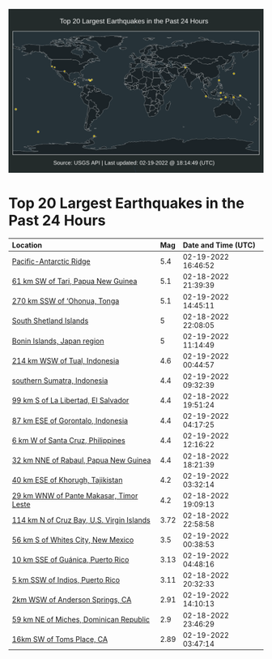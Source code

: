 ![Map](./map.png)

# Top 20 Largest Earthquakes in the Past 24 Hours

| Location | Mag | Date and Time (UTC) |
|:---|:---|:---|
| [Pacific-Antarctic Ridge](https://earthquake.usgs.gov/earthquakes/eventpage/us7000gm8t) | 5.4 | 02-19-2022 16:46:52 |
| [61 km SW of Tari, Papua New Guinea](https://earthquake.usgs.gov/earthquakes/eventpage/us7000gm2n) | 5.1 | 02-18-2022 21:39:39 |
| [270 km SSW of ‘Ohonua, Tonga](https://earthquake.usgs.gov/earthquakes/eventpage/us7000gm89) | 5.1 | 02-19-2022 14:45:11 |
| [South Shetland Islands](https://earthquake.usgs.gov/earthquakes/eventpage/us7000gm2z) | 5 | 02-18-2022 22:08:05 |
| [Bonin Islands, Japan region](https://earthquake.usgs.gov/earthquakes/eventpage/us7000gm7f) | 5 | 02-19-2022 11:14:49 |
| [214 km WSW of Tual, Indonesia](https://earthquake.usgs.gov/earthquakes/eventpage/us7000gm4d) | 4.6 | 02-19-2022 00:44:57 |
| [southern Sumatra, Indonesia](https://earthquake.usgs.gov/earthquakes/eventpage/us7000gm70) | 4.4 | 02-19-2022 09:32:39 |
| [99 km S of La Libertad, El Salvador](https://earthquake.usgs.gov/earthquakes/eventpage/us7000gm1p) | 4.4 | 02-18-2022 19:51:24 |
| [87 km ESE of Gorontalo, Indonesia](https://earthquake.usgs.gov/earthquakes/eventpage/us7000gm55) | 4.4 | 02-19-2022 04:17:25 |
| [6 km W of Santa Cruz, Philippines](https://earthquake.usgs.gov/earthquakes/eventpage/us7000gm7i) | 4.4 | 02-19-2022 12:16:22 |
| [32 km NNE of Rabaul, Papua New Guinea](https://earthquake.usgs.gov/earthquakes/eventpage/us7000gm15) | 4.4 | 02-18-2022 18:21:39 |
| [40 km ESE of Khorugh, Tajikistan](https://earthquake.usgs.gov/earthquakes/eventpage/us7000gm4w) | 4.2 | 02-19-2022 03:32:14 |
| [29 km WNW of Pante Makasar, Timor Leste](https://earthquake.usgs.gov/earthquakes/eventpage/us7000gm1l) | 4.2 | 02-18-2022 19:09:13 |
| [114 km N of Cruz Bay, U.S. Virgin Islands](https://earthquake.usgs.gov/earthquakes/eventpage/pr2022049000) | 3.72 | 02-18-2022 22:58:58 |
| [56 km S of Whites City, New Mexico](https://earthquake.usgs.gov/earthquakes/eventpage/tx2022dlox) | 3.5 | 02-19-2022 00:38:53 |
| [10 km SSE of Guánica, Puerto Rico](https://earthquake.usgs.gov/earthquakes/eventpage/pr71335708) | 3.13 | 02-19-2022 04:48:16 |
| [5 km SSW of Indios, Puerto Rico](https://earthquake.usgs.gov/earthquakes/eventpage/pr71335568) | 3.11 | 02-18-2022 20:32:33 |
| [2km WSW of Anderson Springs, CA](https://earthquake.usgs.gov/earthquakes/eventpage/nc73695121) | 2.91 | 02-19-2022 14:10:13 |
| [59 km NE of Miches, Dominican Republic](https://earthquake.usgs.gov/earthquakes/eventpage/us7000gm3i) | 2.9 | 02-18-2022 23:46:29 |
| [16km SW of Toms Place, CA](https://earthquake.usgs.gov/earthquakes/eventpage/nc73694886) | 2.89 | 02-19-2022 03:47:14 |
